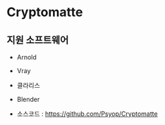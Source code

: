 # Cryptomatte

## 지원 소프트웨어
- Arnold
- Vray
- 클라리스
- Blender

- 소스코드 : https://github.com/Psyop/Cryptomatte
